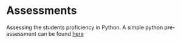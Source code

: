 # Assessments

Assessing the students proficiency in Python. A simple python pre-assessment can be found [here](Pre-assessment.md)